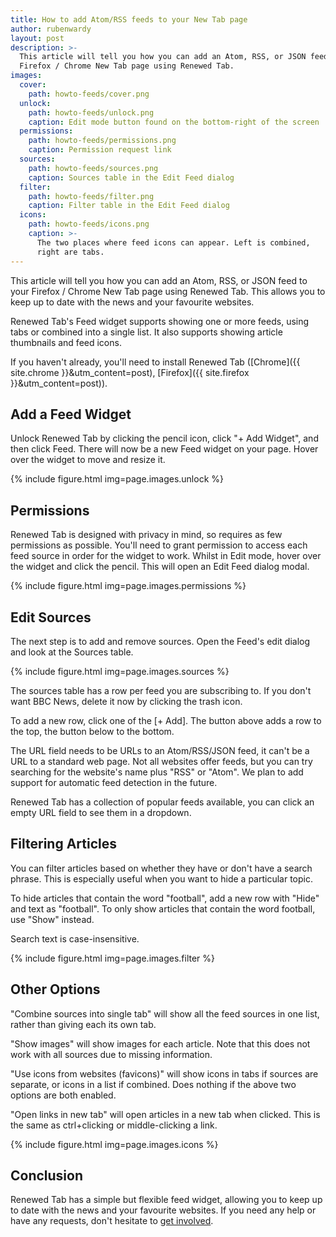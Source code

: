 ```yaml
---
title: How to add Atom/RSS feeds to your New Tab page
author: rubenwardy
layout: post
description: >-
  This article will tell you how you can add an Atom, RSS, or JSON feed to your
  Firefox / Chrome New Tab page using Renewed Tab.
images:
  cover:
    path: howto-feeds/cover.png
  unlock:
    path: howto-feeds/unlock.png
    caption: Edit mode button found on the bottom-right of the screen
  permissions:
    path: howto-feeds/permissions.png
    caption: Permission request link
  sources:
    path: howto-feeds/sources.png
    caption: Sources table in the Edit Feed dialog
  filter:
    path: howto-feeds/filter.png
    caption: Filter table in the Edit Feed dialog
  icons:
    path: howto-feeds/icons.png
    caption: >-
      The two places where feed icons can appear. Left is combined,
      right are tabs.
---
```



This article will tell you how you can add an Atom, RSS, or JSON feed to your
Firefox / Chrome New Tab page using Renewed Tab. This allows you to keep up to
date with the news and your favourite websites.

Renewed Tab's Feed widget supports showing one or more feeds, using tabs or
combined into a single list. It also supports showing article thumbnails and
feed icons.

If you haven't already, you'll need to install Renewed Tab
([Chrome]({{ site.chrome }}&utm_content=post),
[Firefox]({{ site.firefox }}&utm_content=post)).


## Add a Feed Widget

Unlock Renewed Tab by clicking the pencil icon, click "+ Add Widget", and then
click Feed. There will now be a new Feed widget on your page. Hover over the
widget to move and resize it.

{% include figure.html img=page.images.unlock %}


## Permissions

Renewed Tab is designed with privacy in mind, so requires as few permissions as
possible. You'll need to grant permission to access each feed source in order
for the widget to work. Whilst in Edit mode, hover over the widget and click
the pencil. This will open an Edit Feed dialog modal.


{% include figure.html img=page.images.permissions %}


## Edit Sources

The next step is to add and remove sources. Open the Feed's edit dialog and look
at the Sources table.

{% include figure.html img=page.images.sources %}

The sources table has a row per feed you are subscribing to.
If you don't want BBC News, delete it now by clicking the trash icon.

To add a new row, click one of the [+ Add]. The button above adds a row to the
top, the button below to the bottom.

The URL field needs to be URLs to an Atom/RSS/JSON feed, it can't be a URL to a
standard web page. Not all websites offer feeds, but you can try searching for
the website's name plus "RSS" or "Atom". We plan to add support for automatic
feed detection in the future.

Renewed Tab has a collection of popular feeds available, you can click an empty
URL field to see them in a dropdown.


## Filtering Articles

You can filter articles based on whether they have or don't have a search
phrase. This is especially useful when you want to hide a particular topic.

To hide articles that contain the word "football", add a new row with "Hide" and
text as "football". To only show articles that contain the word football, use
"Show" instead.

Search text is case-insensitive.

{% include figure.html img=page.images.filter %}


## Other Options

"Combine sources into single tab" will show all the feed sources in one list,
rather than giving each its own tab.

"Show images" will show images for each article. Note that this does not work
with all sources due to missing information.

"Use icons from websites (favicons)" will show icons in tabs if sources are
separate, or icons in a list if combined. Does nothing if the above two options
are both enabled.

"Open links in new tab" will open articles in a new tab when clicked. This is
the same as ctrl+clicking or middle-clicking a link.

{% include figure.html img=page.images.icons %}


## Conclusion

Renewed Tab has a simple but flexible feed widget, allowing you to keep up to
date with the news and your favourite websites. If you need any help or have
any requests, don't hesitate to [get involved](/get_involved/).
